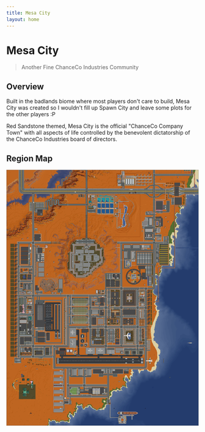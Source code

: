 ```yaml
---
title: Mesa City
layout: home
---
```


# Mesa City
> Another Fine ChanceCo Industries Community

## Overview

Built in the badlands biome where most players don't care to build, Mesa City was created so I wouldn't fill up Spawn City and leave some plots for the other players :P

Red Sandstone themed, Mesa City is the official "ChanceCo Company Town" with all aspects of life controlled by the benevolent dictatorship of the ChanceCo Industries board of directors.

## Region Map

[![Badlands region west of Spawn](/assets/mesa-city-map.png)](/assets/mesa-city-map.png)